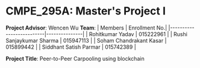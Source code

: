 # CMPE_295A: Master's Project I
**Project Advisor**: Wencen Wu
**Team**:
| Members                  | Enrollment No.|
|--------------------------|---------------|
| Rohitkumar Yadav         | 015222961     |
| Rushi Sanjaykumar Sharma | 015947113     |
| Soham Chandrakant Kasar  | 015899442     |
| Siddhant Satish Parmar   | 015742389     |

**Project Title**: Peer-to-Peer Carpooling using blockchain
